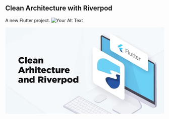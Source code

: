 ## Clean Architecture with Riverpod

A new Flutter project.
![Your Alt Text](images/screenshot.png)

![Screenshot](assets/riverpod_clean_architcture.jpg)
